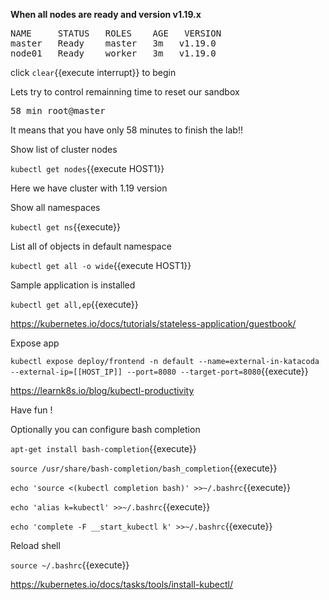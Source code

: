 

**When all nodes are ready and version v1.19.x** 

<pre>
NAME     STATUS   ROLES    AGE   VERSION
master   Ready    master   3m   v1.19.0
node01   Ready    worker   3m   v1.19.0
</pre>

click ```clear```{{execute interrupt}} to begin

Lets try to control remainning time to reset our sandbox

<pre>
58 min root@master
</pre>

It means that you have only 58 minutes to finish the lab!!

Show list of cluster nodes

`kubectl get nodes`{{execute HOST1}}

Here we have cluster with 1.19 version

Show all namespaces

`kubectl get ns`{{execute}}

List all of objects in default namespace

`kubectl get all -o wide`{{execute HOST1}}

Sample application is installed


`kubectl get all,ep`{{execute}}

https://kubernetes.io/docs/tutorials/stateless-application/guestbook/


Expose app

`kubectl expose deploy/frontend -n default --name=external-in-katacoda  --external-ip=[[HOST_IP]] --port=8080 --target-port=8080`{{execute}}


https://learnk8s.io/blog/kubectl-productivity

Have fun !

Optionally you can configure bash completion

`apt-get install bash-completion`{{execute}}

`source /usr/share/bash-completion/bash_completion`{{execute}}

`echo 'source <(kubectl completion bash)' >>~/.bashrc`{{execute}}

`echo 'alias k=kubectl' >>~/.bashrc`{{execute}}

`echo 'complete -F __start_kubectl k' >>~/.bashrc`{{execute}}

Reload shell

`source ~/.bashrc`{{execute}}

https://kubernetes.io/docs/tasks/tools/install-kubectl/






